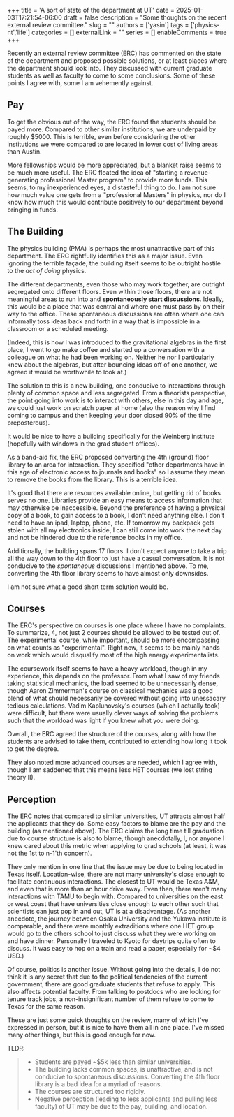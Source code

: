 +++
title = 'A sort of state of the department at UT'
date = 2025-01-03T17:21:54-06:00
draft = false
description = "Some thoughts on the recent external review committee."
slug = ""
authors = ['yasin']
tags = ['physics-nt','life']
categories = []
externalLink = ""
series = []
enableComments = true
+++

Recently an external review committee (ERC) has commented on the state of the department and proposed possible solutions, or at least places where the department should look into. They discussed with current graduate students as well as faculty to come to some conclusions. Some of these points I agree with, some I am vehemently against.

## Pay

To get the obvious out of the way, the ERC found the students should be payed more. Compared to other similar institutions, we are underpaid by roughly $5000. This is terrible, even before considering the other institutions we were compared to are located in lower cost of living areas than Austin. 

More fellowships would be more appreciated, but a blanket raise seems to be much more useful. The ERC floated the idea of "starting a revenue-generating professional Master program" to provide more funds. This seems, to my inexperienced eyes, a distasteful thing to do.  I am not sure how much value one gets from a "professional Masters" in physics, nor do I know how much this would contribute positively to our department beyond bringing in funds.

## The Building
The physics building (PMA) is perhaps the most unattractive part of this department. The ERC rightfully identifies this as a major issue. Even ignoring the terrible façade, the building itself seems to be outright hostile to the *act of doing* physics. 

The different departments, even those who may work together, are outright segregated onto different floors. Even within those floors, there are not meaningful areas to run into and **spontaneously start discussions**. Ideally, this would be a place that was central and where one must pass by on their way to the office. These spontaneous discussions are often where one can informally toss ideas back and forth in a way that is impossible in a classroom or a scheduled meeting. 

(Indeed, this is how I was introduced to the gravitational algebras in the first place, I went to go make coffee and started up a conversation with a colleague on what he had been working on. Neither he nor I particularly knew about the algebras, but after bouncing ideas off of one another, we agreed it would be worthwhile to look at.)

The solution to this is a new building, one conducive to interactions through plenty of common space and less segregated. From a theorists perspective, the point going into work is to interact with others, else in this day and age, we could just work on scratch paper at home (also the reason why I find coming to campus and then keeping your door closed 90% of the time preposterous).

It would be nice to have a building specifically for the Weinberg institute (hopefully with windows in the grad student offices).

As a band-aid fix, the ERC proposed converting the 4th (ground) floor library to an area for interaction. They specified "other departments have in this age of electronic access to journals and books" so I assume they mean to remove the books from the library. This is a terrible idea.

It's good that there are resources available online, but getting rid of books serves no one. Libraries provide an easy means to access information that may otherwise be inaccessible. Beyond the preference of having a physical copy of a book, to gain access to a book, I don't need anything else. I don't need to have an ipad, laptop, phone, etc. If tomorrow my backpack gets stolen with all my electronics inside, I can still come into work the next day and not be hindered due to the reference books in my office.

Additionally, the building spans 17 floors. I don't expect anyone to take a trip all the way down to the 4th floor to just have a casual conversation. It is not conducive to the *spontaneous* discussions I mentioned above. To me, converting the 4th floor library seems to have almost only downsides. 

I am not sure what a good short term solution would be.

## Courses

The ERC's perspective on courses is one place where I have no complaints. To summarize, 4, not just 2 courses should be allowed to be tested out of. The experimental course, while important, should be more encompassing on what counts as "experimental". Right now, it seems to be mainly hands on work which would disqualify most of the high energy experimentalists. 

The coursework itself seems to have a heavy workload, though in my experience, this depends on the professor. From what I saw of my friends taking statistical mechanics, the load seemed to be unnecessarily dense, though Aaron Zimmerman's course on classical mechanics was a good blend of what should necessarily be covered without going into unessacary tedious calculations. Vadim  Kaplunovsky's courses (which I actually took) were difficult, but there were usually clever ways of solving the problems such that the workload was light if you knew what you were doing. 

Overall, the ERC agreed the structure of the courses, along with how the students are advised to take them, contributed to extending how long it took to get the degree. 

They also noted more advanced courses are needed, which I agree with, though I am saddened that this means less HET courses (we lost string theory II).

## Perception

The ERC notes that compared to similar universities, UT attracts almost half the applicants that they do. Some easy factors to blame are the pay and the building (as mentioned above). The ERC claims the long time till graduation due to course structure is also to blame, though anecdotally, I, nor anyone I knew cared about this metric when applying to grad schools (at least, it was not the 1st to n-1'th concern).

They only mention in one line that the issue may be due to being located in Texas itself. Location-wise, there are not many university's close enough to facilitate continuous interactions. The closest to UT would be Texas A&M, and even that is more than an hour drive away. Even then, there aren't many interactions with TAMU to begin with. Compared to universities on the east or west coast that have universities close enough to each other such that scientists can just pop in and out, UT is at a disadvantage. (As another anecdote, the journey between Osaka University and the Yukawa institute is comparable, and there were monthly extraditions where one HET group would go to the others school to just discuss what they were working on and have dinner. Personally I traveled to Kyoto for daytrips quite often to discuss. It was easy to hop on a train and read a paper, especially for ~$4 USD.)

Of course, politics is another issue. Without going into the details, I do not think it is any secret that due to the political tendencies of the current government, there are good graduate students that refuse to apply. This also affects potential faculty. From talking to postdocs who are looking for tenure track jobs, a non-insignificant number of them refuse to come to Texas for the same reason. 

These are just some quick thoughts on the review, many of which I've expressed in person, but it is nice to have them all in one place. I've missed many other things, but this is good enough for now.

TLDR:

>- Students are payed ~$5k less than similar universities.
>- The building lacks common spaces, is unattractive, and is not conducive to spontaneous discussions. Converting the 4th floor library is a bad idea for a myriad of reasons.
>- The courses are structured too rigidly.
>- Negative perception (leading to less applicants and pulling less faculty) of UT may be due to the pay, building, and location.
